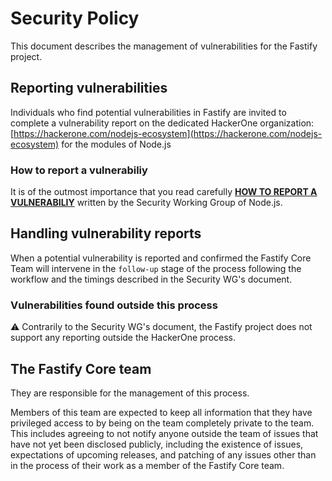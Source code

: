 # Security Policy

This document describes the management of vulnerabilities for the Fastify project.


## Reporting vulnerabilities

Individuals who find potential vulnerabilities in Fastify are invited to complete a vulnerability report on the dedicated HackerOne organization: [https://hackerone.com/nodejs-ecosystem](https://hackerone.com/nodejs-ecosystem) for the modules of Node.js

### How to report a vulnerabiliy

It is of the outmost importance that you read carefully [**HOW TO REPORT A VULNERABILIY**](https://github.com/nodejs/security-wg/blob/master/processes/third_party_vuln_process.md) written by the Security Working Group of Node.js.


## Handling vulnerability reports

When a potential vulnerability is reported and confirmed the Fastify Core Team will intervene in the
`follow-up` stage of the process following the workflow and the timings described in the Security WG's document.

### Vulnerabilities found outside this process

⚠ Contrarily to the Security WG's document, the Fastify project does not support any reporting outside the HackerOne process.


## The Fastify Core team

They are responsible for the management of this process.

Members of this team are expected to keep all information that they have privileged access to by being
on the team completely private to the team. This includes agreeing to not notify anyone outside the
team of issues that have not yet been disclosed publicly, including the existence of issues,
expectations of upcoming releases, and patching of any issues other than in the process of their work
as a member of the Fastify Core team.
